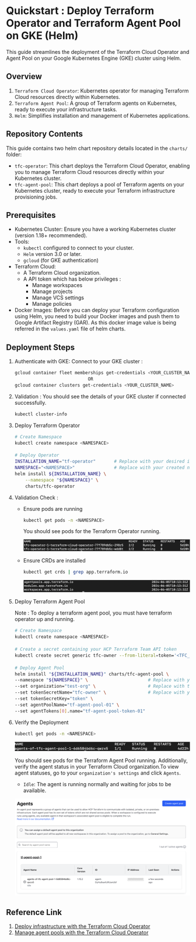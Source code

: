 # Quickstart : Deploy Terraform Operator and Terraform Agent Pool on GKE (Helm)

This guide streamlines the deployment of the Terraform Cloud Operator and Agent Pool on your Google Kubernetes Engine (GKE) cluster using Helm.

## Overview

1. `Terraform Cloud Operator`: Kubernetes operator for managing Terraform Cloud resources directly within Kubernetes.
2. `Terraform Agent Pool`: A group of Terraform agents on Kubernetes, ready to execute your infrastructure tasks.
3. `Helm`: Simplifies installation and management of Kubernetes applications.

## Repository Contents

This guide contains two helm chart repository details located in the `charts/` folder:

- `tfc-operator`: This chart deploys the Terraform Cloud Operator, enabling you to manage Terraform Cloud resources directly within your Kubernetes cluster.
- `tfc-agent-pool`: This chart deploys a pool of Terraform agents on your Kubernetes cluster, ready to execute your Terraform infrastructure provisioning jobs.

## Prerequisites

- Kubernetes Cluster: Ensure you have a working Kubernetes cluster (version 1.18+ recommended).
- Tools:
    - `kubectl` configured to connect to your cluster.
    - `Helm` version 3.0 or later.
    - `gcloud` (for GKE authentication)
- Terraform Cloud:
    - A Terraform Cloud organization.
    - A API token which has below privileges : 
        - Manage workspaces
        - Manage projects
        - Manage VCS settings
        - Manage policies
- Docker Images: Before you can deploy your Terraform configuration using Helm, you need to build your Docker images and push them to Google Artifact Registry (GAR). As this docker image value is being referred in the `values.yaml` file of helm charts.

## Deployment Steps

1. Authenticate with GKE: Connect to your GKE cluster : 
    ```bash
    gcloud container fleet memberships get-credentials <YOUR_CLUSTER_NAME>
                                OR
    gcloud container clusters get-credentials <YOUR_CLUSTER_NAME>
    ```

2. Validation : You should see the details of your GKE cluster if connected successfully.
    ```bash
    kubectl cluster-info
    ```

3. Deploy Terraform Operator

    ```bash
    # Create Namespace 
    kubectl create namespace <NAMESPACE>

    # Deploy Operator
    INSTALLATION_NAME="tf-operator"       # Replace with your desired installation name
    NAMESPACE="<NAMESPACE>"               # Replace with your created namespace
    helm install ${INSTALLATION_NAME} \
        --namespace "${NAMESPACE}" \
        charts/tfc-operator
    ```

4. Validation Check : 
    - Ensure pods are running
        ```bash
        kubectl get pods -n <NAMESPACE>
        ```
        You should see pods for the Terraform Operator running.

        ![tfc-operator-pod](./images/tfc-operator-pod.png)

    - Ensure CRDs are installed
        ```bash
        kubectl get crds | grep app.terraform.io
        ```
        ![tfc-crds](./images/tfc-crds.png)

3. Deploy Terraform Agent Pool

    Note : To deploy a terraform agent pool, you must have terraform operator up and running.

    ```bash
    # Create Namespace 
    kubectl create namespace <NAMESPACE>

    # Create a secret containing your HCP Terraform Team API token
    kubectl create secret generic tfc-owner --from-literal=token='<TFC_API_TOKEN>' --namespace=<NAMESPACE>

    # Deploy Agent Pool
    helm install "${INSTALLATION_NAME}" charts/tfc-agent-pool \
    --namespace "${NAMESPACE}" \                       # Replace with your desired namespace
    --set organization="test-org" \                    # Replace with terraform organization name 
    --set tokenSecretName="tfc-owner" \                # Replace with your secret name
    --set tokenSecretKey="token" \
    --set agentPoolName="tf-agent-pool-01" \
    --set agentTokens[0].name="tf-agent-pool-token-01"
    ```

4. Verify the Deployment

    ```bash
    kubectl get pods -n <NAMESPACE>
    ```

    ![tfc-agent-pool-pod](./images/tfc-agent-pool-pod.png)

    You should see pods for the Terraform Agent Pool running. Additionally, verify the agent status in your Terraform Cloud organization.To view agent statuses, go to your `organization's settings` and click `Agents`. 
    
    - `Idle`: The agent is running normally and waiting for jobs to be available.
 
    ![tfc-agent-status](./images/tfc-agent-status.png)


## Reference Link

1. [Deploy infrastructure with the Terraform Cloud Operator](https://developer.hashicorp.com/terraform/tutorials/kubernetes/kubernetes-operator-v2)
2. [Manage agent pools with the Terraform Cloud Operator](https://developer.hashicorp.com/terraform/tutorials/kubernetes/kubernetes-operator-v2-agentpool)

